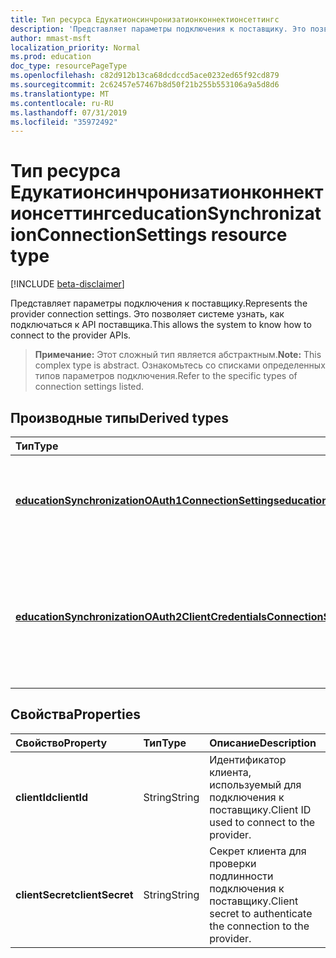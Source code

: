 ```yaml
---
title: Тип ресурса Едукатионсинчронизатионконнектионсеттингс
description: 'Представляет параметры подключения к поставщику. Это позволяет системе узнать, как подключаться к API поставщика. '
author: mmast-msft
localization_priority: Normal
ms.prod: education
doc_type: resourcePageType
ms.openlocfilehash: c82d912b13ca68dcdccd5ace0232ed65f92cd879
ms.sourcegitcommit: 2c62457e57467b8d50f21b255b553106a9a5d8d6
ms.translationtype: MT
ms.contentlocale: ru-RU
ms.lasthandoff: 07/31/2019
ms.locfileid: "35972492"
---
```

# <a name="educationsynchronizationconnectionsettings-resource-type"></a><span data-ttu-id="101ce-104">Тип ресурса Едукатионсинчронизатионконнектионсеттингс</span><span class="sxs-lookup"><span data-stu-id="101ce-104">educationSynchronizationConnectionSettings resource type</span></span>

[!INCLUDE [beta-disclaimer](../../includes/beta-disclaimer.md)]

<span data-ttu-id="101ce-105">Представляет параметры подключения к поставщику.</span><span class="sxs-lookup"><span data-stu-id="101ce-105">Represents the provider connection settings.</span></span> <span data-ttu-id="101ce-106">Это позволяет системе узнать, как подключаться к API поставщика.</span><span class="sxs-lookup"><span data-stu-id="101ce-106">This allows the system to know how to connect to the provider APIs.</span></span> 

> <span data-ttu-id="101ce-107">**Примечание:** Этот сложный тип является абстрактным.</span><span class="sxs-lookup"><span data-stu-id="101ce-107">**Note:** This complex type is abstract.</span></span> <span data-ttu-id="101ce-108">Ознакомьтесь со списками определенных типов параметров подключения.</span><span class="sxs-lookup"><span data-stu-id="101ce-108">Refer to the specific types of connection settings listed.</span></span>

## <a name="derived-types"></a><span data-ttu-id="101ce-109">Производные типы</span><span class="sxs-lookup"><span data-stu-id="101ce-109">Derived types</span></span>
| <span data-ttu-id="101ce-110">Тип</span><span class="sxs-lookup"><span data-stu-id="101ce-110">Type</span></span> | <span data-ttu-id="101ce-111">Описание</span><span class="sxs-lookup"><span data-stu-id="101ce-111">Description</span></span> | 
|:-|:-|
| [<span data-ttu-id="101ce-112">**educationSynchronizationOAuth1ConnectionSettings**</span><span class="sxs-lookup"><span data-stu-id="101ce-112">**educationSynchronizationOAuth1ConnectionSettings**</span></span>](educationsynchronizationoauth1connectionsettings.md) | <span data-ttu-id="101ce-113">Используйте этот тип для предоставления параметров подключения OAuth1.</span><span class="sxs-lookup"><span data-stu-id="101ce-113">Use this type to provide OAuth1 connection settings.</span></span> |
| [<span data-ttu-id="101ce-114">**educationSynchronizationOAuth2ClientCredentialsConnectionSettings**</span><span class="sxs-lookup"><span data-stu-id="101ce-114">**educationSynchronizationOAuth2ClientCredentialsConnectionSettings**</span></span>](educationsynchronizationoauth2clientcredentialsconnectionsettings.md) | <span data-ttu-id="101ce-115">Используйте этот тип для предоставления учетных данных клиента OAuth2 для предоставления параметров подключения.</span><span class="sxs-lookup"><span data-stu-id="101ce-115">Use this type to provide OAuth2 Client Credentials Grant connection settings.</span></span> |

## <a name="properties"></a><span data-ttu-id="101ce-116">Свойства</span><span class="sxs-lookup"><span data-stu-id="101ce-116">Properties</span></span>

| <span data-ttu-id="101ce-117">Свойство</span><span class="sxs-lookup"><span data-stu-id="101ce-117">Property</span></span> | <span data-ttu-id="101ce-118">Тип</span><span class="sxs-lookup"><span data-stu-id="101ce-118">Type</span></span> | <span data-ttu-id="101ce-119">Описание</span><span class="sxs-lookup"><span data-stu-id="101ce-119">Description</span></span> |
|:-|:-|:-|
| <span data-ttu-id="101ce-120">**clientId**</span><span class="sxs-lookup"><span data-stu-id="101ce-120">**clientId**</span></span> | <span data-ttu-id="101ce-121">String</span><span class="sxs-lookup"><span data-stu-id="101ce-121">String</span></span> |  <span data-ttu-id="101ce-122">Идентификатор клиента, используемый для подключения к поставщику.</span><span class="sxs-lookup"><span data-stu-id="101ce-122">Client ID used to connect to the provider.</span></span> |
| <span data-ttu-id="101ce-123">**clientSecret**</span><span class="sxs-lookup"><span data-stu-id="101ce-123">**clientSecret**</span></span> | <span data-ttu-id="101ce-124">String</span><span class="sxs-lookup"><span data-stu-id="101ce-124">String</span></span> |  <span data-ttu-id="101ce-125">Секрет клиента для проверки подлинности подключения к поставщику.</span><span class="sxs-lookup"><span data-stu-id="101ce-125">Client secret to authenticate the connection to the provider.</span></span> |
